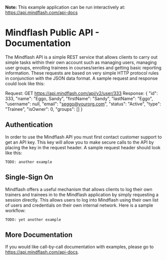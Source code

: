 <b>Note:</b> This example application can be run interactively at: https://api.mindflash.com/api-docs

Mindflash Public API - Documentation
==============

The Mindflash API is a simple REST service that allows clients to carry out simple tasks within their own account
such as managing users, managing user groups, enrolling trainees in courses/series and getting basic reporting
information. These requests are based on very simple HTTP protocol rules in conjunction with the JSON data format.
A sample request and response could look like this:

Request:
	GET https://api.mindflash.com/api/v2/user/333
Response:
	{
      "id": 333,
      "name": "Eggo, Sandy",
      "firstName": "Sandy",
      "lastName": "Eggo",
      "username": null,
      "email": "seggo@yourorg.com",
      "status": "Active",
      "type": "Trainee",
      "isOwner": 0,
      "groups": []
    }

Authentication
--------------
In order to use the Mindflash API you must first contact customer support to get an API key. This key will allow
you to make secure calls to the API by placing the key in the request header. A sample request header should look
like this:

	TODO: another example

Single-Sign On
--------------
Mindflash offers a useful mechanism that allows clients to log their own trainers and trainees in to the Mindflash
application by simply requesting a session directly. This allows users to log into Mindflash using their own list of
users and credentials on their own internal network. Here is a sample workflow:

	TODO: yet another example

More Documentation
------------------
If you would like call-by-call documentation with examples, please go to https://api.mindflash.com/api-docs.

